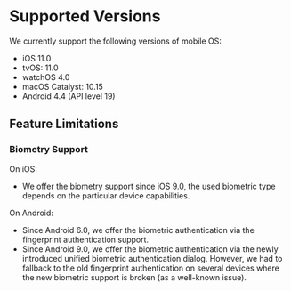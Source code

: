 # Supported Versions

We currently support the following versions of mobile OS:

- iOS 11.0
- tvOS: 11.0
- watchOS 4.0
- macOS Catalyst: 10.15
- Android 4.4 (API level 19)

## Feature Limitations

### Biometry Support

On iOS:

- We offer the biometry support since iOS 9.0, the used biometric type depends on the particular device capabilities.

On Android:

- Since Android 6.0, we offer the biometric authentication via the fingerprint authentication support.
- Since Android 9.0, we offer the biometric authentication via the newly introduced unified biometric authentication dialog. However, we had to fallback to the old fingerprint authentication on several devices where the new biometric support is broken (as a well-known issue).
